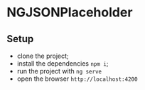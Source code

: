 # NGJSONPlaceholder

## Setup
- clone the project;
- install the dependencies ```npm i```;
- run the project with ```ng serve```
- open the browser ```http://localhost:4200```